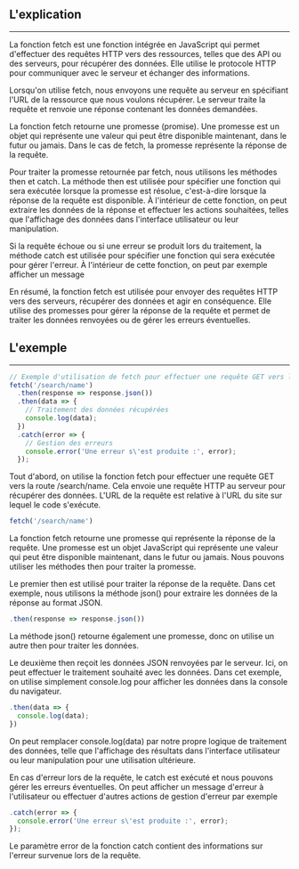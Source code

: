 ## L'explication
---
La fonction fetch est une fonction intégrée en JavaScript qui permet d'effectuer des requêtes HTTP vers des ressources, telles que des API ou des serveurs, pour récupérer des données. Elle utilise le protocole HTTP pour communiquer avec le serveur et échanger des informations.

Lorsqu'on utilise fetch, nous envoyons une requête au serveur en spécifiant l'URL de la ressource que nous voulons récupérer. Le serveur traite la requête et renvoie une réponse contenant les données demandées.

La fonction fetch retourne une promesse (promise). Une promesse est un objet qui représente une valeur qui peut être disponible maintenant, dans le futur ou jamais. Dans le cas de fetch, la promesse représente la réponse de la requête.

Pour traiter la promesse retournée par fetch, nous utilisons les méthodes then et catch. La méthode then est utilisée pour spécifier une fonction qui sera exécutée lorsque la promesse est résolue, c'est-à-dire lorsque la réponse de la requête est disponible. À l'intérieur de cette fonction, on peut extraire les données de la réponse et effectuer les actions souhaitées, telles que l'affichage des données dans l'interface utilisateur ou leur manipulation.

Si la requête échoue ou si une erreur se produit lors du traitement, la méthode catch est utilisée pour spécifier une fonction qui sera exécutée pour gérer l'erreur. À l'intérieur de cette fonction, on peut par exemple afficher un message 

En résumé, la fonction fetch est utilisée pour envoyer des requêtes HTTP vers des serveurs, récupérer des données et agir en conséquence. Elle utilise des promesses pour gérer la réponse de la requête et permet de traiter les données renvoyées ou de gérer les erreurs éventuelles.

## L'exemple 
---

```js
// Exemple d'utilisation de fetch pour effectuer une requête GET vers la route /search/name
fetch('/search/name')
  .then(response => response.json())
  .then(data => {
    // Traitement des données récupérées
    console.log(data);
  })
  .catch(error => {
    // Gestion des erreurs
    console.error('Une erreur s\'est produite :', error);
  });
```
Tout d'abord, on utilise la fonction fetch pour effectuer une requête GET vers la route /search/name. Cela envoie une requête HTTP au serveur pour récupérer des données. L'URL de la requête est relative à l'URL du site sur lequel le code s'exécute.

```js
fetch('/search/name')
```

La fonction fetch retourne une promesse qui représente la réponse de la requête. Une promesse est un objet JavaScript qui représente une valeur qui peut être disponible maintenant, dans le futur ou jamais. Nous pouvons utiliser les méthodes then pour traiter la promesse.

Le premier then est utilisé pour traiter la réponse de la requête. Dans cet exemple, nous utilisons la méthode json() pour extraire les données de la réponse au format JSON.

```js
.then(response => response.json())
```

La méthode json() retourne également une promesse, donc on utilise un autre then pour traiter les données.

Le deuxième then reçoit les données JSON renvoyées par le serveur. Ici, on peut effectuer le traitement souhaité avec les données. Dans cet exemple, on utilise simplement console.log pour afficher les données dans la console du navigateur.

```js
.then(data => {
  console.log(data);
})
```

On peut remplacer console.log(data) par notre propre logique de traitement des données, telle que l'affichage des résultats dans l'interface utilisateur ou leur manipulation pour une utilisation ultérieure.

En cas d'erreur lors de la requête, le catch est exécuté et nous pouvons gérer les erreurs éventuelles. On peut afficher un message d'erreur à l'utilisateur ou effectuer d'autres actions de gestion d'erreur par exemple

```js
.catch(error => {
  console.error('Une erreur s\'est produite :', error);
});
```

Le paramètre error de la fonction catch contient des informations sur l'erreur survenue lors de la requête.